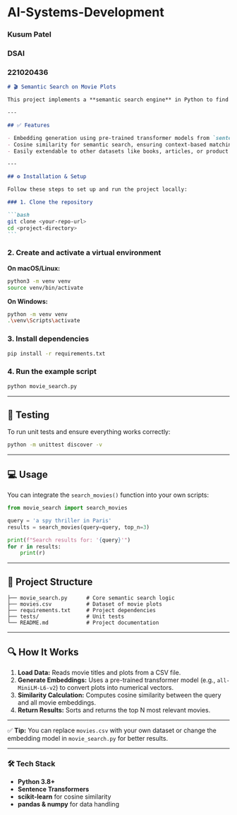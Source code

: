 # AI-Systems-Development

### Kusum Patel

### DSAI

### 221020436

````markdown
# 🎬 Semantic Search on Movie Plots

This project implements a **semantic search engine** in Python to find movies based on plot similarity. It uses **Sentence Transformers** to generate embeddings for movie plots and **cosine similarity** to retrieve the most relevant results.

---

## ✅ Features

- Embedding generation using pre-trained transformer models from `sentence-transformers`.
- Cosine similarity for semantic search, ensuring context-based matching.
- Easily extendable to other datasets like books, articles, or product descriptions.

---

## ⚙️ Installation & Setup

Follow these steps to set up and run the project locally:

### 1. Clone the repository

```bash
git clone <your-repo-url>
cd <project-directory>
```
````

### 2. Create and activate a virtual environment

**On macOS/Linux:**

```bash
python3 -m venv venv
source venv/bin/activate
```

**On Windows:**

```bash
python -m venv venv
.\venv\Scripts\activate
```

### 3. Install dependencies

```bash
pip install -r requirements.txt
```

### 4. Run the example script

```bash
python movie_search.py
```

---

## 🧪 Testing

To run unit tests and ensure everything works correctly:

```bash
python -m unittest discover -v
```

---

## 💻 Usage

You can integrate the `search_movies()` function into your own scripts:

```python
from movie_search import search_movies

query = 'a spy thriller in Paris'
results = search_movies(query=query, top_n=3)

print(f"Search results for: '{query}'")
for r in results:
    print(r)
```

---

## 📂 Project Structure

```
├── movie_search.py      # Core semantic search logic
├── movies.csv           # Dataset of movie plots
├── requirements.txt     # Project dependencies
├── tests/               # Unit tests
└── README.md            # Project documentation
```

---

## 🔍 How It Works

1. **Load Data:** Reads movie titles and plots from a CSV file.
2. **Generate Embeddings:** Uses a pre-trained transformer model (e.g., `all-MiniLM-L6-v2`) to convert plots into numerical vectors.
3. **Similarity Calculation:** Computes cosine similarity between the query and all movie embeddings.
4. **Return Results:** Sorts and returns the top N most relevant movies.

---

✅ **Tip:** You can replace `movies.csv` with your own dataset or change the embedding model in `movie_search.py` for better results.

---

### 🛠 Tech Stack

- **Python 3.8+**
- **Sentence Transformers**
- **scikit-learn** for cosine similarity
- **pandas & numpy** for data handling

```

```
